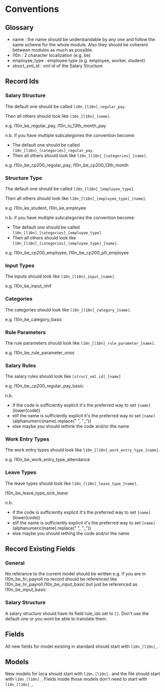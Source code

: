 # Conventions

## Glossary
- name : the name should be understandable by any one and follow the same scheme for the whole module. Also they should be coherent between modules as much as possible.
- l10n : 2 character localization (e.g. be)
- employee_type : employee type (e.g. employee, worker, student)
- struct_xml_id : xml id of the Salary Structure

## Record Ids
### Salary Structure

The default one should be called `l10n_[l10n]_regular_pay`.

Then all others should look like `l10n_[l10n]_[name]`.

e.g. l10n_ke_regular_pay, l10n_lu_13th_month_pay

n.b.
if you have multiple subcategories the convention become:
- The default one should be called `l10n_[l10n]_[categories]_regular_pay`.
- Then all others should look like `l10n_[l10n]_[categories]_[name]`.

e.g. l10n_be_cp200_regular_pay, l10n_be_cp200_13th_month

### Structure Type

The default one should be called `l10n_[l10n]_[employee_type]`.

Then all others should look like `l10n_[l10n]_[employee_type]_[name]`.

e.g. l10n_ke_student, l10n_ke_employee

n.b.
if you have multiple subcategories the convention become:
- The default one should be called `l10n_[l10n]_[categories]_[employee_type]`.
- Then all others should look like `l10n_[l10n]_[categories]_[employee_type]_[name]`.

e.g. l10n_be_cp200_employee, l10n_be_cp200_pfi_employee

### Input Types
The inputs should look like `l10n_[l10n]_input_[name]`.

e.g. l10n_ke_input_nhif

### Categories
The categories should look like `l10n_[l10n]_category_[name]`.

e.g. l10n_ke_category_basic

### Rule Parameters
The rule parameters should look like `l10n_[l10n]_rule_parameter_[name]`.

e.g. l10n_be_rule_parameter_onss

### Salary Rules
The salary rules should look like `[struct_xml_id]_[name]`

e.g. l10n_be_cp200_regular_pay_basic

n.b.
- if the code is sufficiently explicit it's the preferred way to set `[name]` (lower(code))
- elif the name is sufficiently explicit it's the preferred way to set `[name]` (alphanumeric(name).replace(" ", "_"))
- else maybe you should rethink the code and/or the name

### Work Entry Types
The work entry types should look like `l10n_[l10n]_work_entry_type_[name]`.

e.g. l10n_be_work_entry_type_attendance

### Leave Types
The leave types should look like `l10n_[l10n]_leave_type_[name]`.

l10n_be_leave_type_sick_leave

n.b.
- if the code is sufficiently explicit it's the preferred way to set `[name]` (lower(code))
- elif the name is sufficiently explicit it's the preferred way to set `[name]` (alphanumeric(name).replace(" ", "_"))
- else maybe you should rething the code and/or the name


## Record Existing Fields
### General
No referance to the current model should be written e.g. if you are in l10n_be_hr_payroll no record should be referenced like l10n_be_hr_payroll.l10n_be_input_basic but just be referenced as l10n_be_input_basic

### Salary Structure
A salary structure should have its field rule_ids set to `[]`. Don't use the default one or you wont be able to translate them.

## Fields
All new fields for model existing in standard should start with `l10n_[l10n]_`.

## Models
New models for loca should start with `l10n.[l10n].` and the file should start with `l10n_[l10n]_`.
Fields inside those models don't need to start with `l10n_[l10n]_`.
